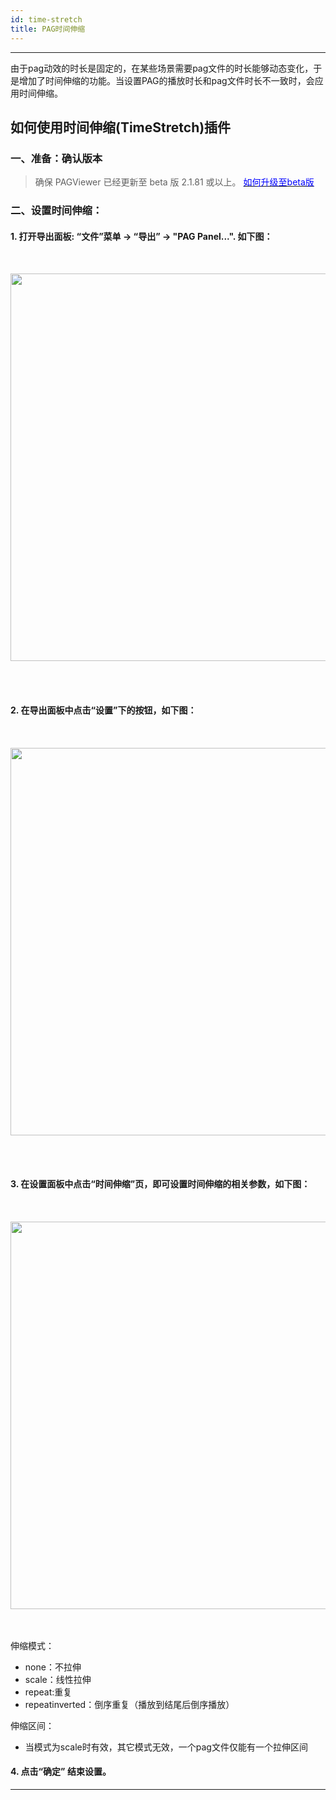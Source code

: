 ```yaml
---
id: time-stretch
title: PAG时间伸缩
---
```

---
由于pag动效的时长是固定的，在某些场景需要pag文件的时长能够动态变化，于是增加了时间伸缩的功能。当设置PAG的播放时长和pag文件时长不一致时，会应用时间伸缩。

## 如何使用时间伸缩(TimeStretch)插件
### 一、准备：确认版本 <br/>
> 确保 PAGViewer 已经更新至 beta 版 2.1.81 或以上。 [<font color=blue>如何升级至beta版</font>](/docs/beta.html) <br/>

### 二、设置时间伸缩：<br/>
#### 1. 打开导出面板: “文件”菜单 -> “导出” -> "PAG Panel...". 如下图：<br/>

<img 
  src='https://pag.qq.com/website/static/img/docs/export_panel_entrance.jpg' 
  style='width: 620px; margin: 32px 0 48px 0' 
/>

#### 2. 在导出面板中点击“设置”下的按钮，如下图：<br/>

<img 
  src='https://pag.qq.com/website/static/img/docs/export_panel_setting.jpg' 
  style='width: 620px; margin: 32px 0 48px 0' 
/>

#### 3. 在设置面板中点击“时间伸缩”页，即可设置时间伸缩的相关参数，如下图：<br/>

<img 
  src='https://pag.qq.com/website/static/img/docs/time-stretch-3.jpg' 
  style='width: 620px; margin: 32px 0 48px 0' 
/>
   伸缩模式：<br/>
   - none：不拉伸<br/>
   - scale：线性拉伸<br/>
   - repeat:重复<br/>
   - repeatinverted：倒序重复（播放到结尾后倒序播放）<br/>

   伸缩区间：<br/>
   - 当模式为scale时有效，其它模式无效，一个pag文件仅能有一个拉伸区间<br/>
#### 4. 点击“确定” 结束设置。<br/>
---